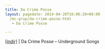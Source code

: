 ```yaml
---
title: Da Crime Posse
layout: pagedate: 2014-04-28T16:06:20+00:00
  /mc-grup/da-crime-posse.html
   - Da Crime Posse

---
```

<a href="https://cloud.mail.ru/public/dce73bb7cc54/Da%20Crime%20Posse" target="_blank">[indir]</a> | Da Crime Posse &#8211; Underground Songs